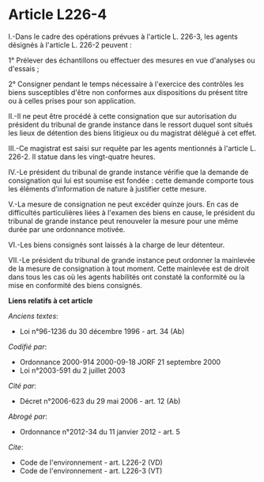 # Article L226-4

I.-Dans le cadre des opérations prévues à l'article L. 226-3, les agents désignés à l'article L. 226-2 peuvent : 

1° Prélever des échantillons ou effectuer des mesures en vue d'analyses ou d'essais ; 

2° Consigner pendant le temps nécessaire à l'exercice des contrôles les biens susceptibles d'être non conformes aux
dispositions du présent titre ou à celles prises pour son application. 

II.-Il ne peut être procédé à cette consignation que sur autorisation du président du tribunal de grande instance dans le
ressort duquel sont situés les lieux de détention des biens litigieux ou du magistrat délégué à cet effet. 

III.-Ce magistrat est saisi sur requête par les agents mentionnés à l'article L. 226-2. Il statue dans les vingt-quatre
heures. 

IV.-Le président du tribunal de grande instance vérifie que la demande de consignation qui lui est soumise est fondée : cette
demande comporte tous les éléments d'information de nature à justifier cette mesure. 

V.-La mesure de consignation ne peut excéder quinze jours. En cas de difficultés particulières liées à l'examen des biens en
cause, le président du tribunal de grande instance peut renouveler la mesure pour une même durée par une ordonnance motivée. 

VI.-Les biens consignés sont laissés à la charge de leur détenteur. 

VII.-Le président du tribunal de grande instance peut ordonner la mainlevée de la mesure de consignation à tout moment. Cette
mainlevée est de droit dans tous les cas où les agents habilités ont constaté la conformité ou la mise en conformité des
biens consignés.

**Liens relatifs à cet article**

_Anciens textes_:

  - Loi n°96-1236 du 30 décembre 1996 - art. 34 (Ab)

_Codifié par_:

  - Ordonnance 2000-914 2000-09-18 JORF 21 septembre 2000
  - Loi n°2003-591 du 2 juillet 2003

_Cité par_:

  - Décret n°2006-623 du 29 mai 2006 - art. 12 (Ab)

_Abrogé par_:

  - Ordonnance n°2012-34 du 11 janvier 2012 - art. 5

_Cite_:

  - Code de l'environnement - art. L226-2 (VD)
  - Code de l'environnement - art. L226-3 (VT)
